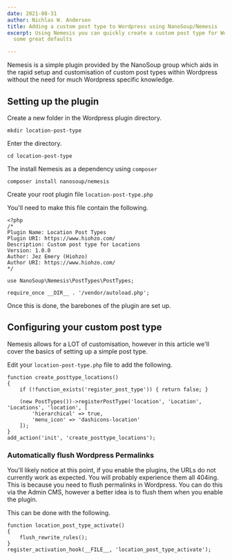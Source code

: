 ```yaml
---
date: 2021-08-31
author: Nichlas W. Andersen
title: Adding a custom post type to Wordpress using NanoSoup/Nemesis
excerpt: Using Nemesis you can quickly create a custom post type for Wordpress with
  some great defaults

---
```

Nemesis is a simple plugin provided by the NanoSoup group which aids in the rapid setup and customisation of custom post types within Wordpress without the need for much Wordpress specific knowledge.

## Setting up the plugin

Create a new folder in the Wordpress plugin directory.

`mkdir location-post-type`

Enter the directory.

`cd location-post-type`

The install Nemesis as a dependency using `composer`

`composer install nanosoup/nemesis`

Create your root plugin file `location-post-type.php`

You'll need to make this file contain the following. 

    <?php
    /*
    Plugin Name: Location Post Types
    Plugin URI: https://www.hiohzo.com/
    Description: Custom post type for Locations
    Version: 1.0.0
    Author: Jez Emery (Hiohzo)
    Author URI: https://www.hiohzo.com/
    */
    
    use NanoSoup\Nemesis\PostTypes\PostTypes;
    
    require_once __DIR__ . '/vendor/autoload.php';

Once this is done, the barebones of the plugin are set up.

## Configuring your custom post type

Nemesis allows for a LOT of customisation, however in this article we'll cover the basics of setting up a simple post type.

Edit your `location-post-type.php` file to add the following.

    function create_posttype_locations()
    {
        if (!function_exists('register_post_type')) { return false; }
    
        (new PostTypes())->registerPostType('location', 'Location', 'Locations', 'location', [
            'hierarchical' => true,
            'menu_icon' => 'dashicons-location'
        ]);
    }
    add_action('init', 'create_posttype_locations');

### Automatically flush Wordpress Permalinks

You'll likely notice at this point, if you enable the plugins, the URLs do not currently work as expected. You will probably experience them all 404ing. This is because you need to flush permalinks in Wordpress. You can do this via the Admin CMS, however a better idea is to flush them when you enable the plugin. 

This can be done with the following.

    function location_post_type_activate()
    {
        flush_rewrite_rules();
    }
    register_activation_hook(__FILE__, 'location_post_type_activate');